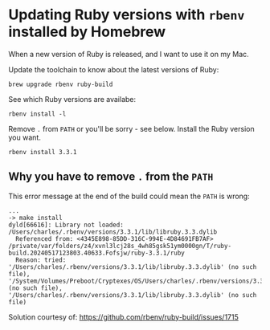 # Updating Ruby versions with `rbenv` installed by Homebrew


When a new version of Ruby is released, and I want to use it on my Mac.

Update the toolchain to know about the latest versions of Ruby:
```
brew upgrade rbenv ruby-build
```

See which Ruby versions are availabe:
```
rbenv install -l
```

Remove `.` from `PATH` or you'll be sorry - see below.
Install the Ruby version you want.
```
rbenv install 3.3.1
```


## Why you have to remove `.` from the `PATH`
This error message at the end of the build could mean the `PATH` is wrong:
```
...
-> make install
dyld[66616]: Library not loaded: /Users/charles/.rbenv/versions/3.3.1/lib/libruby.3.3.dylib
  Referenced from: <4345E898-85DD-316C-994E-4D84691FB7AF> /private/var/folders/z4/xvnl3lcj28s_4wh85gsk51ym0000gn/T/ruby-build.20240517123803.40633.Fofsjw/ruby-3.3.1/ruby
  Reason: tried: '/Users/charles/.rbenv/versions/3.3.1/lib/libruby.3.3.dylib' (no such file), '/System/Volumes/Preboot/Cryptexes/OS/Users/charles/.rbenv/versions/3.3.1/lib/libruby.3.3.dylib' (no such file), '/Users/charles/.rbenv/versions/3.3.1/lib/libruby.3.3.dylib' (no such file)
```
Solution courtesy of: https://github.com/rbenv/ruby-build/issues/1715
